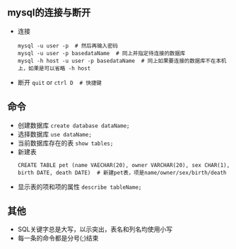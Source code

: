 ## mysql的连接与断开
- 连接
  ```
  mysql -u user -p  # 然后再输入密码
  mysql -u user -p basedataName  # 同上并指定待连接的数据库
  mysql -h host -u user -p basedataName  # 同上如果要连接的数据库不在本机上，如果是可以省略 -h host
  ```
- 断开
  `quit` or `ctrl D  # 快捷键`

## 命令
- 创建数据库
  `create database dataName;`
- 选择数据库
  `use dataName;`
- 当前数据库存在的表
  `show tables;`
- 新建表
  ```
  CREATE TABLE pet (name VAECHAR(20), owner VARCHAR(20), sex CHAR(1), birth DATE, death DATE)  # 新建pet表，项是name/owner/sex/birth/death
  ```
- 显示表的项和项的属性
  `describe tableName;`

## 其他
- SQL关键字总是大写，以示突出，表名和列名均使用小写
- 每一条的命令都是分号(;)结束